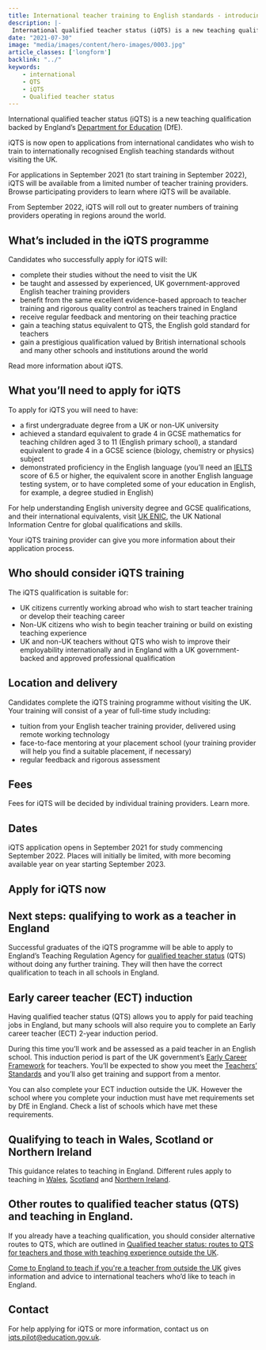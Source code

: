 ```yaml
---
title: International teacher training to English standards - introducing iQTS
description: |-
 International qualified teacher status (iQTS) is a new teaching qualification backed by England’s Department for Education (DfE). iQTS is now open to applications from candidates outside the UK who wish to train to internationally recognised English teaching standards. 
date: "2021-07-30"
image: "media/images/content/hero-images/0003.jpg"
article_classes: ['longform']
backlink: "../"
keywords: 
    - international
    - QTS
    - iQTS
    - Qualified teacher status
---
```

International qualified teacher status (iQTS) is a new teaching qualification backed by England’s [Department for Education](https://www.gov.uk/government/organisations/department-for-education) (DfE). 

iQTS is now open to applications from international candidates who wish to train to internationally recognised English teaching standards without visiting the UK. 

For applications in September 2021 (to start training in September 2022), iQTS will be available from a limited number of teacher training providers. Browse participating providers to learn where iQTS will be available. 

From September 2022, iQTS will roll out to greater numbers of training providers operating in regions around the world.  

## What’s included in the iQTS programme

Candidates who successfully apply for iQTS will:

* complete their studies without the need to visit the UK
* be taught and assessed by experienced, UK government-approved English teacher training providers
* benefit from the same excellent evidence-based approach to teacher training and rigorous quality control as teachers trained in England
* receive regular feedback and mentoring on their teaching practice 
* gain a teaching status equivalent to QTS, the English gold standard for teachers
* gain a prestigious qualification valued by British international schools and many other schools and institutions around the world

Read more information about iQTS.

## What you’ll need to apply for iQTS

To apply for iQTS you will need to have: 

* a first undergraduate degree from a UK or non-UK university
* achieved a standard equivalent to grade 4 in GCSE mathematics
for teaching children aged 3 to 11 (English primary school), a standard equivalent to grade 4 in a GCSE science (biology, chemistry or physics) subject
* demonstrated proficiency in the English language (you’ll need an [IELTS](https://www.ielts.org/) score of 6.5 or higher, the equivalent score in another English language testing system, or to have completed some of your education in English, for example, a degree studied in English)

For help understanding English university degree and GCSE qualifications, and their international equivalents, visit [UK ENIC](https://www.ecctis.com/Default.aspx), the UK National Information Centre for global qualifications and skills.

Your iQTS training provider can give you more information about their application process.

## Who should consider iQTS training

The iQTS qualification is suitable for:

* UK citizens currently working abroad who wish to start teacher training or develop their teaching career
* Non-UK citizens who wish to begin teacher training or build on existing teaching experience
* UK and non-UK teachers without QTS who wish to improve their employability internationally and in England with a UK government-backed and approved professional qualification

## Location and delivery

Candidates complete the iQTS training programme without visiting the UK. Your training will consist of a year of full-time study including:

* tuition from your English teacher training provider, delivered using remote working technology
* face-to-face mentoring at your placement school (your training provider will help you find a suitable placement, if necessary)
* regular feedback and rigorous assessment

## Fees

Fees for iQTS will be decided by individual training providers. Learn more.

## Dates

iQTS application opens in September 2021 for study commencing September 2022. Places will initially be limited, with more becoming available year on year starting September 2023. 

## Apply for iQTS now

## Next steps: qualifying to work as a teacher in England

Successful graduates of the iQTS programme will be able to apply to England’s Teaching Regulation Agency for [qualified teacher status](https://www.gov.uk/guidance/qualified-teacher-status-qts) (QTS) without doing any further training. They will then have the correct qualification to teach in all schools in England. 

## Early career teacher (ECT) induction

Having qualified teacher status (QTS) allows you to apply for paid teaching jobs in England, but many schools will also require you to complete an Early career teacher (ECT) 2-year induction period.

During this time you’ll work and be assessed as a paid teacher in an English school. This induction period is part of the UK government’s [Early Career Framework](https://www.gov.uk/government/publications/early-career-framework) for teachers. You’ll be expected to show you meet the [Teachers’ Standards](https://www.gov.uk/government/publications/teachers-standards) and you’ll also get training and support from a mentor.

You can also complete your ECT induction outside the UK. However the school where you complete your induction must have met requirements set by DfE in England. Check a list of schools which have met these requirements.

## Qualifying to teach in Wales, Scotland or Northern Ireland

This guidance relates to teaching in England. Different rules apply to teaching in [Wales](https://www.ewc.wales/site/index.php/en/registration/practitioners-trained-outside-wales.html), [Scotland](https://www.ewc.wales/site/index.php/en/registration/practitioners-trained-outside-wales.html) and [Northern Ireland](https://gtcni.org.uk/registration/getting-registered).

## Other routes to qualified teacher status (QTS) and teaching in England.

If you already have a teaching qualification, you should consider alternative routes to QTS, which are outlined in [Qualified teacher status: routes to QTS for teachers and those with teaching experience outside the UK](https://www.gov.uk/government/publications/qualified-teacher-status-routes-to-qts-for-teachers-and-those-with-teaching-experience-outside-the-uk/qualified-teacher-status-routes-to-qts-for-teachers-and-those-with-teaching-experience-outside-the-uk).

[Come to England to teach if you're a teacher from outside the UK](/come-to-england-to-teach-if-you-are-a-teacher-from-outside-the-uk) gives information and advice to international teachers who’d like to teach in England.

## Contact

For help applying for iQTS or more information, contact us on iqts.pilot@education.gov.uk.

